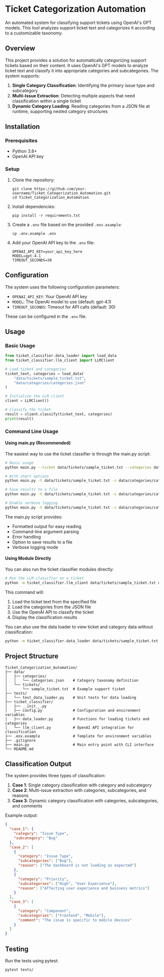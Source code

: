 # Ticket Categorization Automation

An automated system for classifying support tickets using OpenAI's GPT models. This tool analyzes support ticket text and categorizes it according to a customizable taxonomy.

## Overview

This project provides a solution for automatically categorizing support tickets based on their content. It uses OpenAI's GPT models to analyze ticket text and classify it into appropriate categories and subcategories. The system supports:

1. **Single Category Classification**: Identifying the primary issue type and subcategory
2. **Multi-Issue Extraction**: Detecting multiple aspects that need classification within a single ticket
3. **Dynamic Category Loading**: Reading categories from a JSON file at runtime, supporting nested category structures

## Installation

### Prerequisites

- Python 3.8+
- OpenAI API key

### Setup

1. Clone the repository:
   ```
   git clone https://github.com/your-username/Ticket_Categorization_Automation.git
   cd Ticket_Categorization_Automation
   ```

2. Install dependencies:
   ```
   pip install -r requirements.txt
   ```

3. Create a `.env` file based on the provided `.env.example`:
   ```
   cp .env.example .env
   ```

4. Add your OpenAI API key to the `.env` file:
   ```
   OPENAI_API_KEY=your_api_key_here
   MODEL=gpt-4.1
   TIMEOUT_SECONDS=30
   ```

## Configuration

The system uses the following configuration parameters:

- `OPENAI_API_KEY`: Your OpenAI API key
- `MODEL`: The OpenAI model to use (default: gpt-4.1)
- `TIMEOUT_SECONDS`: Timeout for API calls (default: 30)

These can be configured in the `.env` file.

## Usage

### Basic Usage

```python
from ticket_classifier.data_loader import load_data
from ticket_classifier.llm_client import LLMClient

# Load ticket and categories
ticket_text, categories = load_data(
    "data/tickets/sample_ticket.txt",
    "data/categories/categories.json"
)

# Initialize the LLM client
client = LLMClient()

# Classify the ticket
result = client.classify(ticket_text, categories)
print(result)
```

### Command Line Usage

#### Using main.py (Recommended)

The easiest way to use the ticket classifier is through the main.py script:

```bash
# Basic usage
python main.py --ticket data/tickets/sample_ticket.txt --categories data/categories/categories.json

# With short options
python main.py -t data/tickets/sample_ticket.txt -c data/categories/categories.json

# Save results to a file
python main.py -t data/tickets/sample_ticket.txt -c data/categories/categories.json -o results.json

# Enable verbose logging
python main.py -t data/tickets/sample_ticket.txt -c data/categories/categories.json -v
```

The main.py script provides:
- Formatted output for easy reading
- Command-line argument parsing
- Error handling
- Option to save results to a file
- Verbose logging mode

#### Using Module Directly

You can also run the ticket classifier modules directly:

```bash
# Run the LLM classifier on a ticket
python -m ticket_classifier.llm_client data/tickets/sample_ticket.txt data/categories/categories.json
```

This command will:
1. Load the ticket text from the specified file
2. Load the categories from the JSON file
3. Use the OpenAI API to classify the ticket
4. Display the classification results

You can also use the data loader to view ticket and category data without classification:

```bash
python -m ticket_classifier.data_loader data/tickets/sample_ticket.txt data/categories/categories.json
```

## Project Structure

```
Ticket_Categorization_Automation/
├── data/
│   ├── categories/
│   │   └── categories.json    # Category taxonomy definition
│   └── tickets/
│       └── sample_ticket.txt  # Example support ticket
├── tests/
│   └── test_data_loader.py    # Unit tests for data loading
├── ticket_classifier/
│   ├── __init__.py
│   ├── config.py              # Configuration and environment variables
│   ├── data_loader.py         # Functions for loading tickets and categories
│   └── llm_client.py          # OpenAI API integration for classification
├── .env.example               # Template for environment variables
├── .gitignore
├── main.py                    # Main entry point with CLI interface
└── README.md
```

## Classification Output

The system provides three types of classification:

1. **Case 1**: Single category classification with category and subcategory
2. **Case 2**: Multi-issue extraction with categories, subcategories, and reasons
3. **Case 3**: Dynamic category classification with categories, subcategories, and comments

Example output:

```json
{
  "case_1": {
    "category": "Issue Type",
    "subcategory": "Bug"
  },
  "case_2": [
    {
      "category": "Issue Type",
      "subcategories": ["Bug"],
      "reason": ["The dashboard is not loading as expected"]
    },
    {
      "category": "Priority",
      "subcategories": ["High", "User Experience"],
      "reason": ["Affecting user experience and business metrics"]
    }
  ],
  "case_3": [
    {
      "category": "Component",
      "subcategories": ["Frontend", "Mobile"],
      "comment": "The issue is specific to mobile devices"
    }
  ]
}
```

## Testing

Run the tests using pytest:

```
pytest tests/
```

